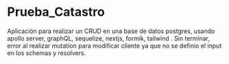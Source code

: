 # Prueba_Catastro

Aplicación para realizar un CRUD en una base de datos postgres, usando apollo server, graphQL, sequelize, nextjs, formik, tailwind . Sin terminar, error al realizar mutation para modificar cliente ya que no se definio el input en los schemas y resolvers.
